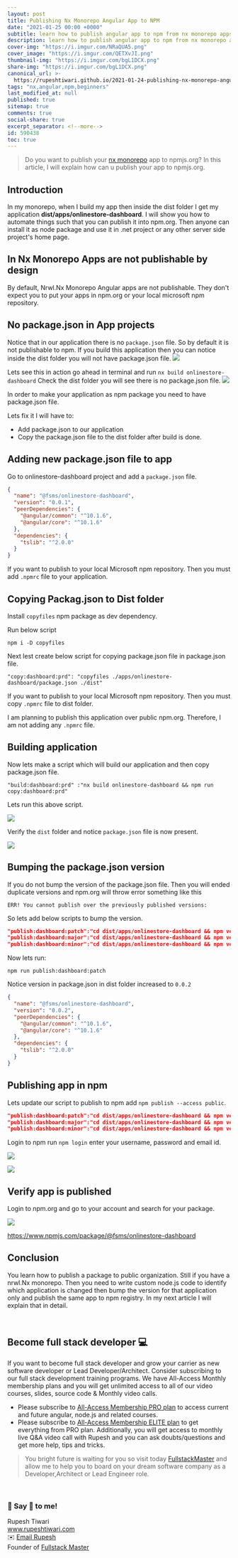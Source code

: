 ```yaml
---
layout: post
title: Publishing Nx Monorepo Angular App to NPM
date: "2021-01-25 00:00 +0000"
subtitle: learn how to publish angular app to npm from nx monorepo apps
description: learn how to publish angular app to npm from nx monorepo apps
cover-img: "https://i.imgur.com/NRaQUA5.png"
cover_image: "https://i.imgur.com/QETXvJI.png"
thumbnail-img: "https://i.imgur.com/bgL1DCX.png"
share-img: "https://i.imgur.com/bgL1DCX.png"
canonical_url: >-
  https://rupeshtiwari.github.io/2021-01-24-publishing-nx-monorepo-angular-app-to-npm/
tags: "nx,angular,npm,beginners"
last_modified_at: null
published: true
sitemap: true
comments: true
social-share: true
excerpt_separator: <!--more-->
id: 590438
toc: true
---
```


> Do you want to publish your [nx monorepo](https://nx.dev) app to npmjs.org? In
> this article, I will explain how can u publish your app to npmjs.org.

## Introduction

In my monorepo, when I build my app then inside the dist folder I get my
application **dist/apps/onlinestore-dashboard**. I will show you how to automate
things such that you can publish it into npm.org. Then anyone can install it as
node package and use it in .net project or any other server side project's home
page.

## In Nx Monorepo Apps are not publishable by design

By default, Nrwl.Nx Monorepo Angular apps are not publishable. They don't expect
you to put your apps in npm.org or your local microsoft npm repository.

## No package.json in App projects

Notice that in our application there is no `package.json` file. So by default it
is not publishable to npm. If you build this application then you can notice
inside the dist folder you will not have package.json file.
![](https://i.imgur.com/kCdTCxu.png)

Lets see this in action go ahead in terminal and run
`nx build onlinestore-dashboard` Check the dist folder you will see there is no
package.json file. ![](https://i.imgur.com/sgqkBVO.png)

In order to make your application as npm package you need to have package.json
file.

Lets fix it I will have to:

- Add package.json to our application
- Copy the package.json file to the dist folder after build is done.

## Adding new package.json file to app

Go to onlinestore-dashboard project and add a `package.json` file.

```json
{
  "name": "@fsms/onlinestore-dashboard",
  "version": "0.0.1",
  "peerDependencies": {
    "@angular/common": "^10.1.6",
    "@angular/core": "^10.1.6"
  },
  "dependencies": {
    "tslib": "^2.0.0"
  }
}
```

If you want to publish to your local Microsoft npm repository. Then you must add
`.npmrc` file to your application.

## Copying Packag.json to Dist folder

Install `copyfiles` npm package as dev dependency.

Run below script

`npm i -D copyfiles`

Next lest create below script for copying package.json file in package.json
file.

`"copy:dashboard:prd": "copyfiles ./apps/onlinestore-dashboard/package.json ./dist"`

If you want to publish to your local Microsoft npm repository. Then you must
copy `.npmrc` file to dist folder.

I am planning to publish this application over public npm.org. Therefore, I am
not adding any `.npmrc` file.

## Building application

Now lets make a script which will build our application and then copy
package.json file.

`"build:dashboard:prd" :"nx build onlinestore-dashboard && npm run copy:dashboard:prd"`

Lets run this above script.

![](https://i.imgur.com/aALuog2.png)

Verify the `dist` folder and notice `package.json` file is now present.

![](https://i.imgur.com/oL4w0cM.png)

## Bumping the package.json version

If you do not bump the version of the package.json file. Then you will ended
duplicate versions and npm.org will throw error something like this

```error
ERR! You cannot publish over the previously published versions:
```

So lets add below scripts to bump the version.

```json
"publish:dashboard:patch":"cd dist/apps/onlinestore-dashboard && npm version patch --force",
"publish:dashboard:major":"cd dist/apps/onlinestore-dashboard && npm version patch --force",
"publish:dashboard:minor":"cd dist/apps/onlinestore-dashboard && npm version patch --force"
```

Now lets run:

`npm run publish:dashboard:patch`

Notice version in package.json in dist folder increased to `0.0.2`

```json
{
  "name": "@fsms/onlinestore-dashboard",
  "version": "0.0.2",
  "peerDependencies": {
    "@angular/common": "^10.1.6",
    "@angular/core": "^10.1.6"
  },
  "dependencies": {
    "tslib": "^2.0.0"
  }
}
```

## Publishing app in npm

Lets update our script to publish to npm add `npm publish --access public`.

```json
"publish:dashboard:patch":"cd dist/apps/onlinestore-dashboard && npm version patch --force && npm publish --access public",
"publish:dashboard:major":"cd dist/apps/onlinestore-dashboard && npm version patch --force && npm publish --access public",
"publish:dashboard:minor":"cd dist/apps/onlinestore-dashboard && npm version patch --force && npm publish --access public"
```

Login to npm run `npm login` enter your username, password and email id.

![](https://i.imgur.com/3SYfX88.png)

![](https://i.imgur.com/ZlSMJYx.png)

## Verify app is published

Login to npm.org and go to your account and search for your package.

![](https://i.imgur.com/g5sT0vr.png)

https://www.npmjs.com/package/@fsms/onlinestore-dashboard

## Conclusion

You learn how to publish a package to public organization. Still if you have a
nrwl.Nx monorepo. Then you need to write custom node.js code to identify which
application is changed then bump the version for that application only and
publish the same app to npm registry. In my next article I will explain that in
detail.

<br/>

## Become full stack developer 💻

If you want to become full stack developer and grow your carrier as new software
developer or Lead Developer/Architect. Consider subscribing to our full stack
development training programs. We have All-Access Monthly membership plans and
you will get unlimited access to all of our video courses, slides, source code &
Monthly video calls.

- Please subscribe to
  [All-Access Membership PRO plan](https://www.fullstackmaster.net/pro) to
  access current and future angular, node.js and related courses.
- Please subscribe to
  [All-Access Membership ELITE plan](https://www.fullstackmaster.net/elite) to
  get everything from PRO plan. Additionally, you will get access to monthly
  live Q&A video call with Rupesh and you can ask doubts/questions and get more
  help, tips and tricks.

> You bright future is waiting for you so visit today
> [FullstackMaster](www.fullstackmaster.net) and allow me to help you to board
> on your dream software company as a Developer,Architect or Lead Engineer role.



<br/>

### 💖 Say 👋 to me!

<div> 
Rupesh Tiwari </div><div>
<a href="https://www.rupeshtiwari.com"> www.rupeshtiwari.com</a> </div><div>
✉️ <a href="mailto:fullstackmaster1@gmail.com?subject=Hi"> Email Rupesh</a> </div><div>
Founder of <a href="https://www.fullstackmaster.net"> Fullstack Master</a></div><div>
</div>
